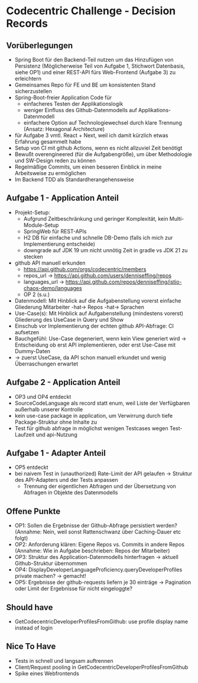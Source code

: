 # Codecentric Challenge - Decision Records

## Vorüberlegungen

- Spring Boot für den Backend-Teil nutzen um das Hinzufügen von Persistenz (Möglicherweise Teil von Aufgabe 1, Stichwort Datenbasis, siehe OP1) und einer REST-API fürs Web-Frontend (Aufgabe 3) zu erleichtern
- Gemeinsames Repo für FE und BE um konsistenten Stand sicherzustellen
- Spring-Boot-freier Application Code für
    - einfacheres Testen der Applikationslogik
    - weniger Einfluss des Github-Datenmodells auf Applikations-Datenmodell
    - einfachere Option auf Technologiewechsel durch klare Trennung (Ansatz: Hexagonal Architecture)
- für Aufgabe 3 vmtl. React + Next, weil ich damit kürzlich etwas Erfahrung gesammelt habe
- Setup von CI mit github Actions, wenn es nicht allzuviel Zeit benötigt
- Bewußt overengineered (für die Aufgabengröße), um über Methodologie und SW-Design reden zu können
- Regelmäßige Commits, um einen besseren Einblick in meine Arbeitsweise zu ermöglichen
- Im Backend TDD als Standardherangehensweise

## Aufgabe 1 - Application Anteil

- Projekt-Setup:
    - Aufgrund Zeitbeschränkung und geringer Komplexität, kein Multi-Module-Setup
    - SpringWeb für REST-APIs
    - H2 DB für einfache und schnelle DB-Demo (falls ich mich zur Implementierung entscheide)
    - downgrade auf JDK 19 um nicht unnötig Zeit in gradle vs JDK 21 zu stecken
- github API manuell erkunden
    - https://api.github.com/orgs/codecentric/members
    - repos_url -> https://api.github.com/users/denniseffing/repos
    - languages_url -> https://api.github.com/repos/denniseffing/istio-chaos-demo/languages
    - OP 2 (s.u.)
- Datenmodell: Mit Hinblick auf die Aufgabenstellung vorerst einfache Gliederung Mitarbeiter -hat-> Repos -hat-> Sprachen
- Use-Case(s): Mit Hinblick auf Aufgabenstellung (mindestens vorerst) Gliederung des UseCase in Query und Show
- Einschub vor Implementierung der echten github API-Abfrage: CI aufsetzen
- Bauchgefühl: Use-Case degeneriert, wenn kein View generiert wird -> Entscheidung ob erst API implementieren, oder erst Use-Case mit Dummy-Daten
- -> zuerst UseCase, da API schon manuell erkundet und wenig Überraschungen erwartet

## Aufgabe 2 - Application Anteil
- OP3 und OP4 entdeckt
- SourceCodeLanguage als record statt enum, weil Liste der Verfügbaren außerhalb unserer Kontrolle
- kein use-case package in application, um Verwirrung durch tiefe Package-Struktur ohne Inhalte zu 
- Test für github abfrage in möglichst wenigen Testcases wegen Test-Laufzeit und api-Nutzung

## Aufgabe 1 - Adapter Anteil
- OP5 entdeckt
- bei naivem Test in (unauthorized) Rate-Limit der API gelaufen -> Struktur des API-Adapters und der Tests anpassen
    - Trennung der eigentlichen Abfragen und der Übersetzung von Abfragen in Objekte des Datenmodells

## Offene Punkte
- OP1: Sollen die Ergebnisse der Github-Abfrage persistiert werden? (Annahme: Nein, weil sonst Rattenschwanz über Caching-Dauer etc folgt)
- OP2: Anforderung klären: Eigene Repos vs. Commits in andere Repos (Annahme: Wie in Aufgabe beschrieben: Repos der Mitarbeiter)
- OP3: Struktur des Application-Datenmodells hinterfragen -> aktuell Github-Struktur übernommen
- OP4: DisplayDeveloperLanguageProficiency.queryDeveloperProfiles private machen? -> gemacht!
- OP5: Ergebnisse der github-requests liefern je 30 einträge -> Pagination oder Limit der Ergebnisse für nicht eingeloggte?

## Should have
- GetCodecentricDeveloperProfilesFromGithub: use profile display name instead of login

## Nice To Have
- Tests in schnell und langsam auftrennen
- Client/Request pooling in GetCodecentricDeveloperProfilesFromGithub
- Spike eines Webfrontends

